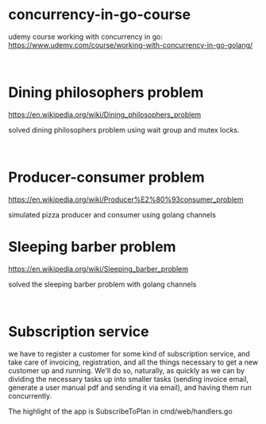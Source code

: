# concurrency-in-go-course
udemy course working with concurrency in go: https://www.udemy.com/course/working-with-concurrency-in-go-golang/

<br >

# Dining philosophers problem
https://en.wikipedia.org/wiki/Dining_philosophers_problem

solved dining philosophers problem using wait group and mutex locks.

<br >

# Producer-consumer problem
https://en.wikipedia.org/wiki/Producer%E2%80%93consumer_problem

simulated pizza producer and consumer using golang channels 
<br >

# Sleeping barber problem
https://en.wikipedia.org/wiki/Sleeping_barber_problem

solved the sleeping barber problem with golang channels

<br >


# Subscription service
we have to register a customer for some kind of subscription service, and take care of invoicing, registration, and all the things necessary to get a new customer up and running. We'll do so, naturally, as quickly as we can by dividing the necessary tasks up into smaller tasks (sending invoice email, generate a user manual pdf and sending it via email), and having them run concurrently.

The highlight of the app is SubscribeToPlan in cmd/web/handlers.go